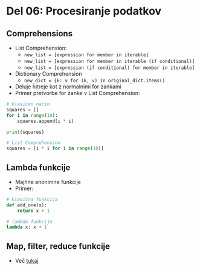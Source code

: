 # Del 06: Procesiranje podatkov

## Comprehensions
- List Comprehension: 
    - `new_list = [expression for member in iterable]`
    - `new_list = [expression for member in iterable (if conditional)]`
    - `new_list = [expression (if conditional) for member in iterable]`
- Dictionary Comprehension
    - `new_dict = {k: v for (k, v) in original_dict.items()`
- Deluje hitreje kot z normalnimi for zankami
- Primer pretvorbe for zanke v List Comprehension:

```python
# klasičen način
squares = []
for i in range(10):
    squares.append(i * i)

print(squares)

# List Comprehension
squares = [i * i for i in range(10)]
```

## Lambda funkcije
- Majhne anonimne funkcije
- Primer:
```python
# klasična funkcija
def add_one(x):
    return x + 1

# lambda funkcija
lambda x: x + 1
```

## Map, filter, reduce funkcije
- Več [tukaj](https://www.learnpython.org/en/Map,_Filter,_Reduce)

